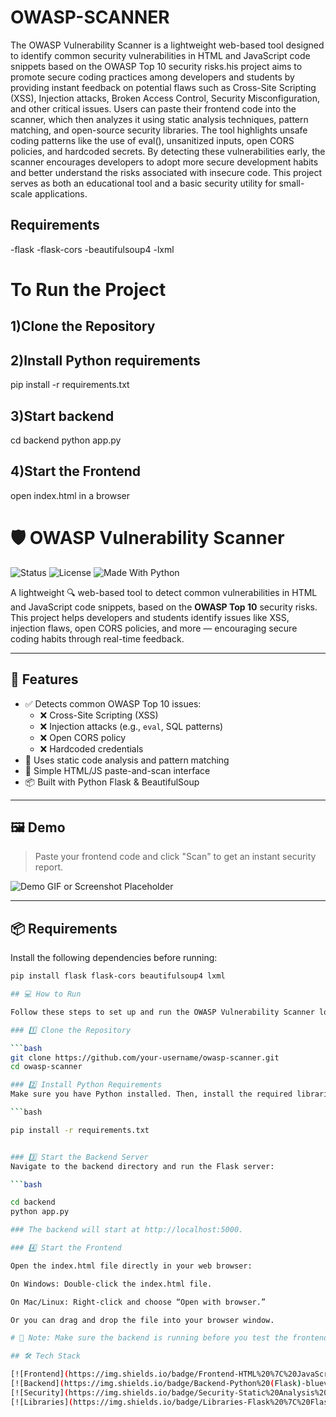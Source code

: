 # OWASP-SCANNER

The OWASP Vulnerability Scanner is a lightweight web-based tool designed to identify common security vulnerabilities in HTML and JavaScript code snippets based on the OWASP Top 10 security risks.his project aims to promote secure coding practices among developers and students by providing instant feedback on potential flaws such as Cross-Site Scripting (XSS), Injection attacks, Broken Access Control, Security Misconfiguration, and other critical issues. Users can paste their frontend code into the scanner, which then analyzes it using static analysis techniques, pattern matching, and open-source security libraries. The tool highlights unsafe coding patterns like the use of eval(), unsanitized inputs, open CORS policies, and hardcoded secrets. By detecting these vulnerabilities early, the scanner encourages developers to adopt more secure development habits and better understand the risks associated with insecure code. This project serves as both an educational tool and a basic security utility for small-scale applications.

## Requirements

-flask
-flask-cors
-beautifulsoup4
-lxml

# To Run the Project

## 1)Clone the Repository
## 2)Install Python requirements
pip install -r requirements.txt

## 3)Start backend
cd backend
python app.py

## 4)Start the Frontend
open index.html in a browser


# 🛡️ OWASP Vulnerability Scanner

![Status](https://img.shields.io/badge/status-active-brightgreen)
![License](https://img.shields.io/badge/license-MIT-blue)
![Made With Python](https://img.shields.io/badge/made%20with-Python-blue)

A lightweight 🔍 web-based tool to detect common vulnerabilities in HTML and JavaScript code snippets, based on the **OWASP Top 10** security risks. This project helps developers and students identify issues like XSS, injection flaws, open CORS policies, and more — encouraging secure coding habits through real-time feedback.

---

## 🚀 Features

- ✅ Detects common OWASP Top 10 issues:
  - ❌ Cross-Site Scripting (XSS)
  - ❌ Injection attacks (e.g., `eval`, SQL patterns)
  - ❌ Open CORS policy
  - ❌ Hardcoded credentials
- 🧠 Uses static code analysis and pattern matching
- 📄 Simple HTML/JS paste-and-scan interface
- 📦 Built with Python Flask & BeautifulSoup

---

## 🖼️ Demo

> Paste your frontend code and click "Scan" to get an instant security report.

![Demo GIF or Screenshot Placeholder](https://via.placeholder.com/800x400?text=Project+Demo+Screenshot)

---

## 📦 Requirements

Install the following dependencies before running:

```bash
pip install flask flask-cors beautifulsoup4 lxml

## 💻 How to Run

Follow these steps to set up and run the OWASP Vulnerability Scanner locally:

### 1️⃣ Clone the Repository

```bash
git clone https://github.com/your-username/owasp-scanner.git
cd owasp-scanner

### 2️⃣ Install Python Requirements
Make sure you have Python installed. Then, install the required libraries:

```bash

pip install -r requirements.txt


### 3️⃣ Start the Backend Server
Navigate to the backend directory and run the Flask server:

```bash

cd backend
python app.py

### The backend will start at http://localhost:5000.

### 4️⃣ Start the Frontend

Open the index.html file directly in your web browser:

On Windows: Double-click the index.html file.

On Mac/Linux: Right-click and choose “Open with browser.”

Or you can drag and drop the file into your browser window.

# 📌 Note: Make sure the backend is running before you test the frontend scanner!

## 🛠️ Tech Stack

[![Frontend](https://img.shields.io/badge/Frontend-HTML%20%7C%20JavaScript-blue)](https://developer.mozilla.org/en-US/docs/Web/HTML)  
[![Backend](https://img.shields.io/badge/Backend-Python%20(Flask)-blueviolet)](https://flask.palletsprojects.com/)  
[![Security](https://img.shields.io/badge/Security-Static%20Analysis%20%7C%20Regex%20%7C%20BeautifulSoup-red)](https://www.crummy.com/software/BeautifulSoup/)  
[![Libraries](https://img.shields.io/badge/Libraries-Flask%20%7C%20Flask--CORS%20%7C%20bs4%20%7C%20lxml-green)](https://pypi.org/project/Flask-Cors/)
